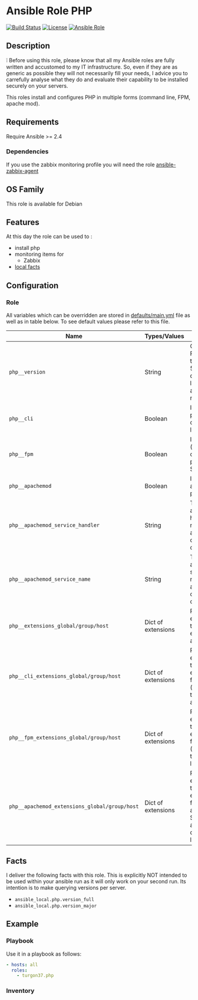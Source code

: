 Ansible Role PHP
========

[![Build Status](https://travis-ci.org/Turgon37/ansible-php.svg?branch=master)](https://travis-ci.org/Turgon37/ansible-php)
[![License](https://img.shields.io/badge/license-MIT%20License-brightgreen.svg)](https://opensource.org/licenses/MIT)
[![Ansible Role](https://img.shields.io/badge/ansible%20role-Turgon37.php-blue.svg)](https://galaxy.ansible.com/Turgon37/php/)

## Description

:grey_exclamation: Before using this role, please know that all my Ansible roles are fully written and accustomed to my IT infrastructure. So, even if they are as generic as possible they will not necessarily fill your needs, I advice you to carrefully analyse what they do and evaluate their capability to be installed securely on your servers.

This roles install and configures PHP in multiple forms (command line, FPM, apache mod).

## Requirements

Require Ansible >= 2.4

### Dependencies

If you use the zabbix monitoring profile you will need the role [ansible-zabbix-agent](https://github.com/Turgon37/ansible-zabbix-agent)

## OS Family

This role is available for Debian

## Features

At this day the role can be used to :

  * install php
  * monitoring items for
    * Zabbix
  * [local facts](#facts)

## Configuration

### Role

All variables which can be overridden are stored in [defaults/main.yml](defaults/main.yml) file as well as in table below. To see default values please refer to this file.

| Name                                          | Types/Values       | Description                                                                                        |
| --------------------------------------------- | -------------------|--------------------------------------------------------------------------------------------------- |
| `php__version`                                | String             | Choose to PHP version to install (ex 5.6, 7.0) default to latest available in repository           |
| `php__cli`                                    | Boolean            | Install or not php command line SAPI                                                               |
| `php__fpm`                                    | Boolean            | Install or not (and configure) php FPM SAPI                                                        |
| `php__apachemod`                              | Boolean            | Install or not apache mod php SAPI                                                                 |
| `php__apachemod_service_handler`              | String             | The name of ansible handler to notify on apachemod configuration changes                           |
| `php__apachemod_service_name`                 | String             | The name of apache service to restart on apachemod configuration changes                           |
| `php__extensions_global/group/host`           | Dict of extensions | PHP extensions that will be enabled for all SAPI                                                   |
| `php__cli_extensions_global/group/host`       | Dict of extensions | PHP extensions that will be enabled only for cli SAPI (in addition to dict above)                  |
| `php__fpm_extensions_global/group/host`       | Dict of extensions | PHP extensions that will be enabled only for fpm SAPI (in addition to dict two lines above)        |
| `php__apachemod_extensions_global/group/host` | Dict of extensions | PHP extensions that will be enabled only for apachemod SAPI (in addition to dict three lines above)|

## Facts

I deliver the following facts with this role. This is explicitly NOT intended to be used within your ansible run as it will only work on your second run. Its intention is to make querying versions per server.

* ```ansible_local.php.version_full```
* ```ansible_local.php.version_major```


## Example

### Playbook

Use it in a playbook as follows:

```yaml
- hosts: all
  roles:
    - turgon37.php
```

### Inventory